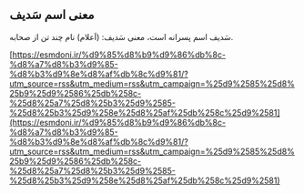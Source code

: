 ## معنی اسم سَدیف


سَدیف اسم پسرانه است، معنی سَدیف: (اَعلام) نام چند تن از صحابه.

[https://esmdoni.ir/%d9%85%d8%b9%d9%86%db%8c-%d8%a7%d8%b3%d9%85-%d8%b3%d9%8e%d8%af%db%8c%d9%81/?utm_source=rss&utm_medium=rss&utm_campaign=%25d9%2585%25d8%25b9%25d9%2586%25db%258c-%25d8%25a7%25d8%25b3%25d9%2585-%25d8%25b3%25d9%258e%25d8%25af%25db%258c%25d9%2581](https://esmdoni.ir/%d9%85%d8%b9%d9%86%db%8c-%d8%a7%d8%b3%d9%85-%d8%b3%d9%8e%d8%af%db%8c%d9%81/?utm_source=rss&utm_medium=rss&utm_campaign=%25d9%2585%25d8%25b9%25d9%2586%25db%258c-%25d8%25a7%25d8%25b3%25d9%2585-%25d8%25b3%25d9%258e%25d8%25af%25db%258c%25d9%2581) 